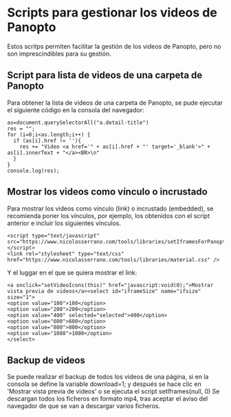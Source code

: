 # Scripts para gestionar los videos de Panopto

Estos scritps permiten facilitar la gestión de los videos de Panopto, pero no son imprescindibles para su gestión.

## Script para lista de videos de una carpeta de Panopto
Para obtener la lista de videos de una carpeta de Panopto, se pude ejecutar el siguiente código en la consola del navegador:

```
as=document.querySelectorAll("a.detail-title")
res = "";
for (i=0;i<as.length;i++) {
  if (as[i].href != ''){
    res += "Video <a href='" + as[i].href + "' target='_blank'>" + as[i].innerText + "</a><BR>\n"
  }
}
console.log(res);
```

## Mostrar los videos como vínculo o incrustado
Para mostrar los videos como vínculo (link) o incrustado (embedded), se recomienda poner los vínculos, por ejemplo,
los obtenidos con el script anterior e incluir los siguientes vínculos.

```
<script type="text/javascript" src="https://www.nicolasserrano.com/tools/libraries/setIframesForPanopto.js"></script>
<link rel="stylesheet" type="text/css" href="https://www.nicolasserrano.com/tools/libraries/material.css" />
```

Y el luggar en el que se quiera mostrar el link:
```
<a onclick="setVideoIcons(this)" href="javascript:void(0);">Mostrar vista previa de videos</a><select id="iframeSize" name="ifsize" size="1">
<option value="100">100</option>
<option value="200">200</option>
<option value="400" selected="selected">400</option>
<option value="600">600</option>
<option value="800">800</option>
<option value="1080">1080</option>
</select>
```

## Backup de videos
Se puede realizar el backup de todos los videos de una página, si en la consola 
se define la variable download=1; y después se hace clic en 'Mostrar vista previa de videos' o se ejecuta el script setIframes(null, 0)
Se descargan todos los ficheros en formato mp4, tras aceptar el aviso del navegador de que se van a descargar varios ficheros.
